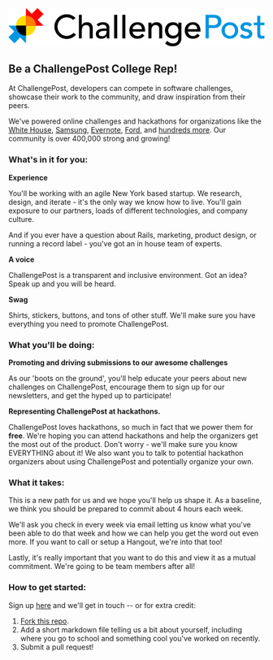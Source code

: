 ![ChallengePost Logo](cp.jpg "ChallengePost")

## Be a ChallengePost College Rep!

At ChallengePost, developers can compete in software challenges, showcase their work to the community, and draw inspiration from their peers.

We've powered online challenges and hackathons for organizations like the [White House](http://appsforhealthykids.challengepost.com?utm_source=github&utm_medium=referral&utm_campaign=collegerep), [Samsung](http://freethetv.challengepost.com/submissions?utm_source=github&utm_medium=referral&utm_campaign=collegerep), [Evernote](http://evernotedevcup.challengepost.com?utm_source=github&utm_medium=referral&utm_campaign=collegerep), [Ford](http://ford.challengepost.com/submissions?utm_source=github&utm_medium=referral&utm_campaign=collegerep), and [hundreds more](http://challengepost.com/discover?utm_source=github&utm_medium=referral&utm_campaign=collegerep). Our community is over 400,000 strong and growing!

### What's in it for you:

**Experience**

You'll be working with an agile New York based startup. We research, design, and iterate - it's the only way we know how to live. You'll gain exposure to our partners, loads of different technologies, and company culture. 

And if you ever have a question about Rails, marketing, product design, or running a record label - you've got an in house team of experts.

**A voice**

ChallengePost is a transparent and inclusive environment. Got an idea? Speak up and you will be heard.

**Swag**

Shirts, stickers, buttons, and tons of other stuff. We'll make sure you have everything you need to promote ChallengePost.

### What you'll be doing:

**Promoting and driving submissions to our awesome challenges**

As our 'boots on the ground', you'll help educate your peers about new challenges on ChallengePost, encourage them to sign up for our newsletters, and get the hyped up to participate!

**Representing ChallengePost at hackathons.**

ChallengePost loves hackathons, so much in fact that we power them for **free**. We're hoping you can attend hackathons and help the organizers get the most out of the product. Don't worry - we'll make sure you know EVERYTHING about it! We also want you to talk to potential hackathon organizers about using ChallengePost and potentially organize your own.

### What it takes:

This is a new path for us and we hope you'll help us shape it. As a baseline, we think you should be prepared to commit about 4 hours each week.

We'll ask you check in every week via email letting us know what you've been able to do that week and how we can help you get the word out even more. If you want to call or setup a Hangout, we're into that too!

Lastly, it's really important that you want to do this and view it as a mutual commitment. We're going to be team members after all!

### How to get started: 

Sign up [here](http://challengepost.us2.list-manage1.com/subscribe?u=4812d3b2b48f57c38070d62e7&id=6cbf05b996) and we'll get in touch -- or for extra credit:

1. [Fork this repo](https://github.com/challengepost/challengepost_rep_program/fork).
2. Add a short markdown file telling us a bit about yourself, including where you go to school and something cool you've worked on recently. 
3. Submit a pull request!
